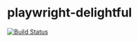 # playwright-delightful

[![Build Status](https://app.travis-ci.com/leobastiani/playwright-delightful.svg?branch=main)](https://app.travis-ci.com/github/leobastiani/playwright-delightful)
